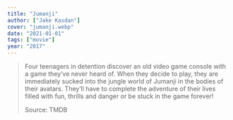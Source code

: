 ```yaml
---
title: "Jumanji"
author: ["Jake Kasdan"]
cover: "jumanji.webp"
date: "2021-01-01"
tags: ["movie"]
year: "2017"
---
```


> Four teenagers in detention discover an old video game console with a game they’ve never heard of. When they decide to play, they are immediately sucked into the jungle world of Jumanji in the bodies of their avatars. They’ll have to complete the adventure of their lives filled with fun, thrills and danger or be stuck in the game forever!
>
> Source: TMDB
